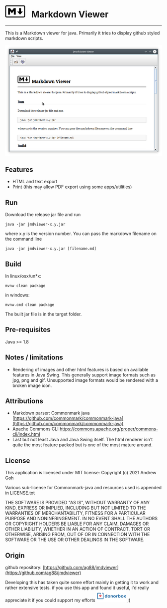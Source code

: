 # ![Markdown](web/markdown.png "Markdown") &nbsp; Markdown Viewer
---

This is a Markdown viewer for java. Primarily it tries to display github styled markdown scripts.

![example](web/screen.png "example")

## Features

- HTML and text export
- Print (this may allow PDF export using some apps/utilities)

## Run

Download the release jar file and run
```
java -jar jmdviewer-x.y.jar
```
where x.y is the version number. You can pass the markdown filename on the command line
```
java -jar jmdviewer-x.y.jar [filename.md]
```
## Build

In linux/osx/un*x:
```
mvnw clean package
```
in windows:
```
mvnw.cmd clean package
```
The built jar file is in the target folder.

## Pre-requisites

Java >= 1.8

## Notes / limitations

- Rendering of images and other html features is based on available features in Java
Swing. This generally support image formats such as jpg, png and gif. Unsupported image formats would be rendered with a broken image icon.

## Attributions
 
- Markdown parser: Commonmark java  
[https://github.com/commonmark/commonmark-java](https://github.com/commonmark/commonmark-java)
- Apache Commons CLI
<https://commons.apache.org/proper/commons-cli/index.html>
- Last but not least Java and Java Swing itself. The html renderer isn't quite the most feature packed but is one of the most mature around.

## License

This application is licensed under MIT license:
Copyright (c) 2021 Andrew Goh

Various sub-license for Commonmark-java and resources used is 
appended in LICENSE.txt

THE SOFTWARE IS PROVIDED "AS IS", WITHOUT WARRANTY OF ANY KIND, 
EXPRESS OR IMPLIED, INCLUDING BUT NOT LIMITED TO THE WARRANTIES OF
MERCHANTABILITY, FITNESS FOR A PARTICULAR PURPOSE AND NONINFRINGEMENT. 
IN NO EVENT SHALL THE AUTHORS OR COPYRIGHT HOLDERS BE LIABLE FOR ANY 
CLAIM, DAMAGES OR OTHER LIABILITY, WHETHER IN AN ACTION OF CONTRACT,
TORT OR OTHERWISE, ARISING FROM, OUT OF OR IN CONNECTION WITH THE SOFTWARE
OR THE USE OR OTHER DEALINGS IN THE SOFTWARE.

## Origin

github repository: 
[https://github.com/ag88/jmdviewer](https://github.com/ag88/jmdviewer)

Developing this has taken quite some effort mainly in getting it to work and rather extensive tests. if you use this app and found it useful, i'd really appreciate it if you could support my efforts [![Donate](web/donorbox.png)](https://donorbox.org/jmdviewer) ;)